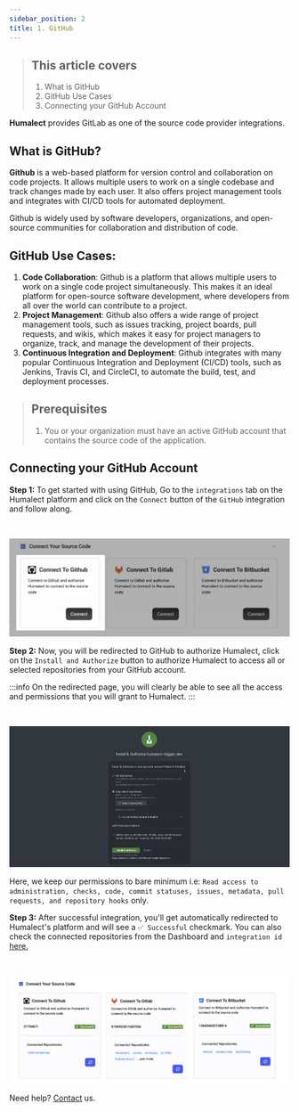```yaml
---
sidebar_position: 2
title: 1. GitHub
---
```

> ## This article covers
> 1. What is GitHub
> 2. GitHub Use Cases
> 3. Connecting your GitHub Account


**Humalect** provides GitLab as one of the source code provider integrations.

## What is GitHub?
**Github** is a web-based platform for version control and collaboration on code projects. It allows multiple users to work on a single codebase and track changes made by each user. It also offers project management tools and integrates with CI/CD tools for automated deployment.

Github is widely used by software developers, organizations, and open-source communities for collaboration and distribution of code.

## GitHub Use Cases:

1. **Code Collaboration**: Github is a platform that allows multiple users to work on a single code project simultaneously. This makes it an ideal platform for open-source software development, where developers from all over the world can contribute to a project. 
2. **Project Management**: Github also offers a wide range of project management tools, such as issues tracking, project boards, pull requests, and wikis, which makes it easy for project managers to organize, track, and manage the development of their projects.
3. **Continuous Integration and Deployment**: Github integrates with many popular Continuous Integration and Deployment (CI/CD) tools, such as Jenkins, Travis CI, and CircleCI, to automate the build, test, and deployment processes. 


> ## Prerequisites
> 1. You or your organization must have an active GitHub account that contains the source code of the application.



## Connecting your GitHub Account

**Step 1:** To get started with using GitHub, Go to the `integrations` tab on the Humalect platform and click on the `Connect` button of the `GitHub` integration and follow along.

<br />

![github-connect](./../../static/img/github-connect.png)


**Step 2:** Now, you will be redirected to GitHub to authorize Humalect, click on the `Install and Authorize` button to authorize Humalect to access all or selected repositories from your GitHub account. 

:::info
On the redirected page, you will clearly be able to see all the access and permissions that you will grant to Humalect.
:::

<br />

![github-authorise](./../../static/img/github-authorise.png)


Here, we keep our permissions to bare minimum i.e: `Read access to administration, checks, code, commit statuses, issues, metadata, pull requests, and repository hooks` only.



**Step 3:** After successful integration, you'll get automatically redirected to Humalect's platform and will see a `✅ Successful` checkmark. 
You can also check the connected repositories from the Dashboard and `integration id` [here.](https://console.humalect.com/user/integrations)


<br />

![integration-all-source-control](./../../static/img/integration-all-source-control.png)




<!--
### Revoke Access

You can configure Humalect's access to your Github repositories by going to https://github.com/settings/installations and clicking on the `Configure` button.

This will take you to the Permissions and Repository Access page. Select either all or Selected Repositories or remove already integrated repositories from there. 


On the same page, you can also `Suspend` or `Uninstall` Humalect from your Github account at once by clikcing on the `Suspend` or `Uninstall` button as shown in the image.


<img src = "/integration/github-danger.png" width=70%>


You can revove the access of Humalect to access your code by going to https://github.com/settings/apps/authorizations and clicking on the `Revoke` button.

-->




Need help? [Contact](https://docs.humalect.com/en/contact) us.
